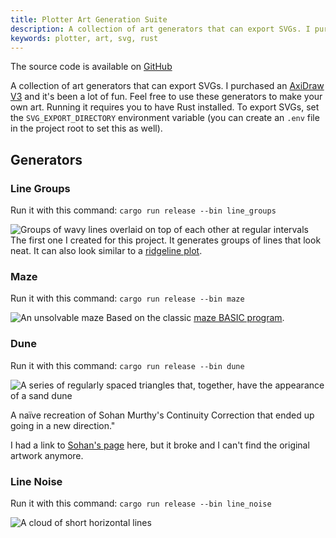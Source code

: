```yaml
---
title: Plotter Art Generation Suite
description: A collection of art generators that can export SVGs. I purchased an AxiDraw V3 and its been a lot of fun. Feel free to use these generators to make your own art.
keywords: plotter, art, svg, rust
---
```


The source code is available on [GitHub]

A collection of art generators that can export SVGs. I purchased an [AxiDraw V3] and it's been a lot
of fun. Feel free to use these generators to make your own art. Running it requires you to have Rust
installed. To export SVGs, set the `SVG_EXPORT_DIRECTORY` environment variable (you can create an
`.env` file in the project root to set this as well).

## Generators

### Line Groups

Run it with this command: `cargo run release --bin line_groups`

![Groups of wavy lines overlaid on top of each other at regular intervals](/images/programming/plotlings/line_groups.svg)
The first one I created for this project. It generates groups of lines that look neat. It can also
look similar to a [ridgeline plot].

### Maze

Run it with this command: `cargo run release --bin maze`

![An unsolvable maze](/images/programming/plotlings/maze.svg)
Based on the classic [maze BASIC program].

### Dune

Run it with this command: `cargo run release --bin dune`

![A series of regularly spaced triangles that, together, have the appearance of a sand dune](/images/programming/plotlings/dune.svg)

<p class="image-subtitle">A naïve recreation of Sohan Murthy's Continuity Correction that ended up going in a new direction."</p>

I had a link to [Sohan's page][Sohan Murthy's Continuity Correction] here, but it broke and I can't
find the original artwork anymore.

### Line Noise

Run it with this command: `cargo run release --bin line_noise`

![A cloud of short horizontal lines](/images/programming/plotlings/line_noise.svg)

[GitHub]: https://github.com/Velfi/plotlings
[Ridgeline plot]: https://www.data-to-viz.com/graph/ridgeline.html
[maze BASIC program]: http://www.slate.com/articles/technology/books/2012/11/computer_programming_10_print_chr_205_5_rnd_1_goto_10_from_mit_press_reviewed.html
[Sohan Murthy's Continuity Correction]: https://sohan.space/portfolio/continuity-correction/
[AxiDraw V3]: https://shop.evilmadscientist.com/productsmenu/846
